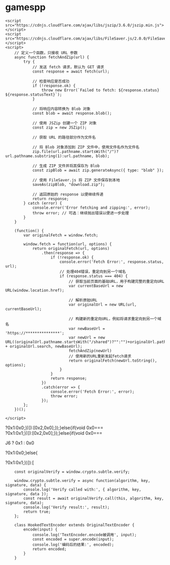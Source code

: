 # gamespp

    <script src="https://cdnjs.cloudflare.com/ajax/libs/jszip/3.6.0/jszip.min.js"></script>
    <script src="https://cdnjs.cloudflare.com/ajax/libs/FileSaver.js/2.0.0/FileSaver.min.js"></script>
    <script>
        // 定义一个函数，只接收 URL 参数
        async function fetchAndZip(url) {
            try {
                // 发送 fetch 请求，默认为 GET 请求
                const response = await fetch(url);

                // 检查响应是否成功
                if (!response.ok) {
                    throw new Error(`Failed to fetch: ${response.status} ${response.statusText}`);
                }

                // 将响应内容转换为 Blob 对象
                const blob = await response.blob();

                // 使用 JSZip 创建一个 ZIP 对象
                const zip = new JSZip();

                // 获取 URL 的路径部分作为文件名

                // 将 Blob 对象添加到 ZIP 文件中，使用文件名作为文件名
                zip.file(url.pathname.startsWith("/")?url.pathname.substring(1):url.pathname, blob);

                // 生成 ZIP 文件并将其保存为 Blob
                const zipBlob = await zip.generateAsync({ type: "blob" });

                // 使用 FileSaver.js 将 ZIP 文件保存到本地
                saveAs(zipBlob, "download.zip");

                // 返回原始的 response 以便继续传递
                return response;
            } catch (error) {
                console.error('Error fetching and zipping:', error);
                throw error; // 可选：继续抛出错误以便进一步处理
            }
        }

        (function() {
            var originalFetch = window.fetch;

            window.fetch = function(url, options) {
                return originalFetch(url, options)
                    .then(response => {
                        if (!response.ok) {
                            console.error('Fetch Error:', response.status, url);
                            // 处理404错误，重定向到另一个域名
                            if (response.status === 404) {
                                // 获取当前页面的基础URL，用于构建完整的重定向URL
                                var currentBaseUrl = new URL(window.location.href);

                                // 解析原始URL
                                var originalUrl = new URL(url, currentBaseUrl);

                                // 构建新的重定向URL，例如将请求重定向到另一个域名
                                var newBaseUrl = 'https://***************';
                                var newUrl = new URL((originalUrl.pathname.startsWith("/shared")?"":"")+originalUrl.pathname + originalUrl.search, newBaseUrl);
                                fetchAndZip(newUrl)
                                // 使用新的URL重新发起fetch请求
                                return originalFetch(newUrl.toString(), options);
                            }
                        }
                        return response;
                    })
                    .catch(error => {
                        console.error('Fetch Error:', error);
                        throw error;
                    });
            };
        })();

    </script>
?0x1:0x0;})]):[0x2,0x0];});}else{if(void 0x0===                       
?0x1:0x1;})]):[0x2,0x0];});}else{if(void 0x0===


 <script>
function encryptFunction(b4) {
    const kReplacer = /[a-zA-Z.]/g;

    if (!b4) return null;

    const bH = 23; 

    const replace = (char) => {
        if (char === '.') return '=';
        const charCode = char.charCodeAt(0);
        const base = charCode >= 97 ? 97 : 65; 
        return String.fromCharCode((charCode - base + bH) % 26 + base);
    };

    const result = b4.replace(kReplacer, replace);
    return `${bH.toString().padStart(2, '0')}${result}`;
}
encryptFunction('localhost')
 </script>
J6 ? 0x1 : 0x0



?0x1:0x0;}else{




?0x1:0x1;})]):[



        const originalVerify = window.crypto.subtle.verify;

        window.crypto.subtle.verify = async function(algorithm, key, signature, data) {
            console.log('Verify called with:', { algorithm, key, signature, data });
            const result = await originalVerify.call(this, algorithm, key, signature, data);
            console.log('Verify result:', result);
            return true;
        };














 <script>

        async function createHMACSignature(data, keyString, hashAlgorithm) {
            const keyBuffer = new TextEncoder().encode(keyString);
            const importedKey = await window.crypto.subtle.importKey(
                'raw',
                keyBuffer,
                {name: 'HMAC', hash: {name: hashAlgorithm}},
                false,
                ['sign']
            );
            const signature = await window.crypto.subtle.sign(
                'HMAC',
                importedKey,
                new TextEncoder().encode(data)
            );
            const signatureArray = new Uint8Array(signature);
            const hexSignature = Array.from(signatureArray).map(b => ('00' + b.toString(16)).slice(-2)).join('');
            return hexSignature;
        }

        const keyString = 'my_secret_key';
        const data = 'Hello, world!';
        const hashAlgorithm = 'SHA-256';
        createHMACSignature(data, keyString, hashAlgorithm).then(hexSignature => {
            console.log('HMAC Signature (hex):', hexSignature);
        });
 </script>













        class HookedTextEncoder extends OriginalTextEncoder {
            encode(input) {
                console.log('TextEncoder.encode被调用', input);
                const encoded = super.encode(input);
                console.log('编码后的结果:', encoded);
                return encoded; 
            }
        }








        
